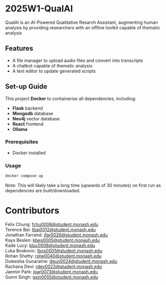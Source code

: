 # 2025W1-QualAI
QualAI is an AI-Powered Qualitative Resarch Assistant, augmenting human analysis by providing researchers with an offline toolkit capable of thematic analysis 
## Features 
* A file manager to upload audio files and convert into transcripts
* A chatbot capable of thematic analysis
* A text editor to update generated scripts

## Set-up Guide  
This project **Docker** to containerise all dependencies, including: 
* **Flask** backend
* **Mongodb** database
* **Neo4j** vector database
* **React** frontend
* **Ollama** 

### Prerequisites 
* Docker installed 

### Usage
```bash
docker compose up
```
Note: This will likely take a long time (upwards of 30 minutes) on first run as dependencies are built/downloaded.

# Contributors 
Felix Chung: fchu0006@student.monash.edu\
Terence Bai: tbai0012@student.monash.edu\
Jonathan Farrand: jfar0026@student.monash.edu\
Kays Beslen: kbes0005@student.monash.edu\
Kade Lucy: kluc0006@student.monash.edu\
Luka Boskovic: lbos0001@student.monash.edu\
Rohan Shetty: rshe0040@student.monash.edu\
Duleesha Gunaratne: dgun0024@student.monash.edu\
Rachana Devi: rdev0023@student.monash.edu\
Jaemin Park: jpar0073@student.monash.edu\
Gunni Singh: gsin0055@student.monash.edu

